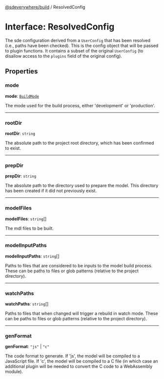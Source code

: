 [@sdeverywhere/build](../index.md) / ResolvedConfig

# Interface: ResolvedConfig

The sde configuration derived from a `UserConfig` that has been resolved (i.e.,
paths have been checked).  This is the config object that will be passed to
plugin functions.  It contains a subset of the original `UserConfig` (to disallow
access to the `plugins` field of the original config).

## Properties

### mode

 **mode**: [`BuildMode`](../types/BuildMode.md)

The mode used for the build process, either 'development' or 'production'.

___

### rootDir

 **rootDir**: `string`

The absolute path to the project root directory, which has been confirmed to exist.

___

### prepDir

 **prepDir**: `string`

The absolute path to the directory used to prepare the model.  This directory has
been created if it did not previously exist.

___

### modelFiles

 **modelFiles**: `string`[]

The mdl files to be built.

___

### modelInputPaths

 **modelInputPaths**: `string`[]

Paths to files that are considered to be inputs to the model build process.
These can be paths to files or glob patterns (relative to the project directory).

___

### watchPaths

 **watchPaths**: `string`[]

Paths to files that when changed will trigger a rebuild in watch mode.  These
can be paths to files or glob patterns (relative to the project directory).

___

### genFormat

 **genFormat**: ``"js"`` \| ``"c"``

The code format to generate.  If 'js', the model will be compiled to a JavaScript
file.  If 'c', the model will be compiled to a C file (in which case an additional
plugin will be needed to convert the C code to a WebAssembly module).
